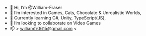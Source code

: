 - 👋 Hi, I’m @William-Fraser
- 👀 I’m interested in Games, Cats, Chocolate & Unrealistic Worlds, 
- 🌱 Currently learning C#, Unity, TypeScript(JS), 
- 💞️ I’m looking to collaborate on Video Games
- 📫  > williamfr0615@gmail.com <

<!---
William-Fraser/William-Fraser is a ✨ special ✨ repository because its `README.md` (this file) appears on your GitHub profile.
You can click the Preview link to take a look at your changes.
--->
